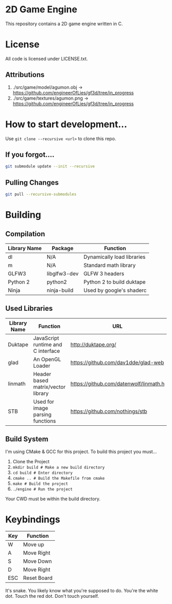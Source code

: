 # 2D Game Engine

This repository contains a 2D game engine written in C.

# License

All code is licensed under LICENSE.txt.

## Attributions

1. ./src/game/model/agumon.obj -> https://github.com/engineerOfLies/gf3d/tree/in_progress
2. ./src/game/textures/agumon.png -> https://github.com/engineerOfLies/gf3d/tree/in_progress

# How to start development...

Use `git clone --recursive <url>` to clone this repo.

## If you forgot....

```bash
git submodule update --init --recursive
```

## Pulling Changes

```bash
git pull --recursive-submodules
```

# Building

## Compilation

| Library Name | Package          | Function                   |
|--------------|------------------|----------------------------|
| dl           | N/A              | Dynamically load libraries |
| m            | N/A              | Standard math library      |
| GLFW3        | libglfw3-dev     | GLFW 3 headers             |
| Python 2     | python2          | Python 2 to build duktape  |
| Ninja        | ninja-build      | Used by google's shaderc   |

## Used Libraries

| Library Name | Function                           | URL                                    |
|--------------|------------------------------------|----------------------------------------|
| Duktape      | JavaScript runtime and C interface | http://duktape.org/                    |
| glad         | An OpenGL Loader                   | https://github.com/dav1dde/glad-web    |
| linmath      | Header based matrix/vector library | https://github.com/datenwolf/linmath.h |
| STB          | Used for image parsing functions   | https://github.com/nothings/stb        |

## Build System

I'm using CMake & GCC for this project. To build this project you must...

1. Clone the Project
2. `mkdir build # Make a new build directory`
3. `cd build # Enter directory`
4. `cmake .. # Build the Makefile from cmake`
5. `make # Build the project`
6. `./engine # Run the project`

Your CWD must be within the build directory.

# Keybindings

| Key | Function    |
|-----|-------------|
| W   | Move up     |
| A   | Move Right  |
| S   | Move Down   |
| D   | Move Right  |
| ESC | Reset Board |

It's snake. You likely know what you're supposed to do. You're the white dot. Touch the red dot. Don't touch yourself.
